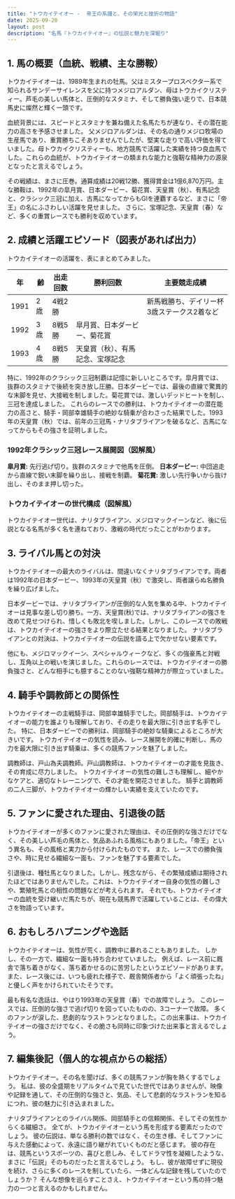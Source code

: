 ```yaml
---
title: "トウカイテイオー -  帝王の系譜と、その栄光と挫折の物語"
date: 2025-09-20
layout: post
description: "名馬『トウカイテイオー』の伝説と魅力を深堀り"
---
```


## 1. 馬の概要（血統、戦績、主な勝鞍）

トウカイテイオーは、1989年生まれの牡馬。父はミスタープロスペクター系で知られるサンデーサイレンスを父に持つメジロアルダン、母はトウカイクリスティー。芦毛の美しい馬体と、圧倒的なスタミナ、そして勝負強い走りで、日本競馬史に燦然と輝く一頭です。

血統背景には、スピードとスタミナを兼ね備えた名馬たちが連なり、その潜在能力の高さを予感させました。  父メジロアルダンは、その名の通りメジロ牧場の生産馬であり、重賞勝ちこそありませんでしたが、堅実な走りで高い評価を得ていました。母トウカイクリスティーも、地方競馬で活躍した実績を持つ良血馬でした。これらの血統が、トウカイテイオーの類まれな能力と強靭な精神力の源泉となったと言えるでしょう。

その戦績は、まさに圧巻。通算成績は20戦12勝、獲得賞金は1億6,870万円。主な勝鞍は、1992年の皐月賞、日本ダービー、菊花賞、天皇賞（秋）、有馬記念と、クラシック三冠に加え、古馬になってからもGIを連覇するなど、まさに「帝王」の名にふさわしい活躍を見せました。  さらに、宝塚記念、天皇賞（春）など、多くの重賞レースでも勝利を収めています。


## 2. 成績と活躍エピソード（図表があれば出力）

トウカイテイオーの活躍を、表にまとめてみました。

| 年 | 齢 | 出走回数 | 勝利回数 | 主要競走成績 |
|---|---|---|---|---|
| 1991 | 2歳 | 4戦2勝 |  | 新馬戦勝ち、デイリー杯3歳ステークス2着など |
| 1992 | 3歳 | 8戦5勝 | 皐月賞、日本ダービー、菊花賞 |  |
| 1993 | 4歳 | 8戦5勝 | 天皇賞（秋）、有馬記念、宝塚記念 |  |


特に、1992年のクラシック三冠制覇は記憶に新しいところです。皐月賞では、抜群のスタミナで後続を突き放し圧勝。日本ダービーでは、最後の直線で驚異的な末脚を見せ、大接戦を制しました。菊花賞では、激しいデッドヒートを制し、三冠を達成しました。  これらのレースでの勝利は、トウカイテイオーの潜在能力の高さと、騎手・岡部幸雄騎手の絶妙な騎乗が合わさった結果でした。1993年の天皇賞（秋）では、前年の三冠馬・ナリタブライアンを破るなど、古馬になってからもその強さを証明しました。


### 1992年クラシック三冠レース展開図（図解風）

**皐月賞:**  先行逃げ切り。抜群のスタミナで他馬を圧倒。
**日本ダービー:**  中団追走から直線で鋭い末脚を繰り出し、接戦を制覇。
**菊花賞:**  激しい先行争いから抜け出し、そのまま押し切った。


### トウカイテイオーの世代構成（図解風）

トウカイテイオー世代は、ナリタブライアン、メジロマックイーンなど、後に伝説となる名馬が多く名を連ねており、激戦の時代だったことがわかります。


## 3. ライバル馬との対決

トウカイテイオーの最大のライバルは、間違いなくナリタブライアンです。両者は1992年の日本ダービー、1993年の天皇賞（秋）で激突し、両者譲らぬ名勝負を繰り広げました。

日本ダービーでは、ナリタブライアンが圧倒的な人気を集める中、トウカイテイオーは見事な差し切り勝ち。一方、天皇賞(秋)では、ナリタブライアンの強さを改めて見せつけられ、惜しくも敗北を喫しました。しかし、このレースでの敗戦は、トウカイテイオーの強さをより際立たせる結果となりました。  ナリタブライアンとの対決は、トウカイテイオーの伝説を語る上で欠かせない要素です。


他にも、メジロマックイーン、スペシャルウィークなど、多くの強豪馬と対戦し、互角以上の戦いを演じました。これらのレースでは、トウカイテイオーの勝負強さと、どんな相手にも臆することのない強靭な精神力が際立っていました。


## 4. 騎手や調教師との関係性

トウカイテイオーの主戦騎手は、岡部幸雄騎手でした。岡部騎手は、トウカイテイオーの能力を誰よりも理解しており、その走りを最大限に引き出す名手でした。  特に、日本ダービーでの勝利は、岡部騎手の絶妙な騎乗によるところが大きいです。  トウカイテイオーの気性を読み、レース展開を的確に判断し、馬の力を最大限に引き出す騎乗は、多くの競馬ファンを魅了しました。

調教師は、戸山為夫調教師。戸山調教師は、トウカイテイオーの才能を見抜き、その育成に尽力しました。  トウカイテイオーの気性の難しさも理解し、細やかなケアと、適切なトレーニングで、その才能を開花させました。  騎手と調教師の二人三脚が、トウカイテイオーの輝かしい実績を支えていたのです。


## 5. ファンに愛された理由、引退後の話

トウカイテイオーが多くのファンに愛された理由は、その圧倒的な強さだけでなく、その美しい芦毛の馬体と、気品あふれる風格にもありました。「帝王」という異名も、その風格と実力から付けられたものです。  また、レースでの勝負強さや、時に見せる繊細な一面も、ファンを魅了する要素でした。

引退後は、種牡馬となりました。しかし、残念ながら、その繁殖成績は期待されたほどではありませんでした。これは、トウカイテイオー自身の気性の難しさや、繁殖牝馬との相性の問題などが考えられます。  それでも、トウカイテイオーの血統を受け継いだ馬たちが、現在も競馬界で活躍していることは、その偉大さを物語っています。


## 6. おもしろハプニングや逸話

トウカイテイオーは、気性が荒く、調教中に暴れることもありました。  しかし、その一方で、繊細な一面も持ち合わせていました。  例えば、レース前に厩舎で落ち着きがなく、落ち着かせるのに苦労したというエピソードがあります。  また、レース後には、いつも疲れた様子で、厩舎関係者から「よく頑張ったね」と優しく声をかけられていたそうです。

最も有名な逸話は、やはり1993年の天皇賞（春）での故障でしょう。  このレースでは、圧倒的な強さで逃げ切りを図っていたものの、3コーナーで故障。  多くのファンが涙した、悲劇的なラストランとなりました。この出来事は、トウカイテイオーの強さだけでなく、その脆さも同時に印象づけた出来事と言えるでしょう。


## 7. 編集後記（個人的な視点からの総括）

トウカイテイオー。その名を聞けば、多くの競馬ファンが胸を熱くするでしょう。  私は、彼の全盛期をリアルタイムで見ていた世代ではありませんが、映像や記録を通して、その圧倒的な強さと、気品、そして悲劇的なラストランを知るにつれ、彼の魅力に引き込まれました。

ナリタブライアンとのライバル関係、岡部騎手との信頼関係、そしてその気性からくる繊細さ。  全てが、トウカイテイオーという馬を形成する要素だったのでしょう。  彼の伝説は、単なる勝利の数ではなく、その生き様、そしてファンに与えた感動によって、永遠に語り継がれていくものだと感じます。  彼の存在は、競馬というスポーツの、喜びと悲しみ、そしてドラマ性を凝縮したような、まさに「伝説」そのものだったと言えるでしょう。  もし、彼が故障せずに現役を続け、さらに多くのレースを制していたら、一体どんな記録を残していたのでしょうか？  そんな想像を巡らすことさえ、トウカイテイオーという馬の持つ魅力の一つと言えるのかもしれません。
